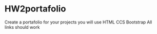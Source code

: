 # HW2portafolio
Create a portafolio for your projects
you will use HTML
CCS Bootstrap 
All links should work
